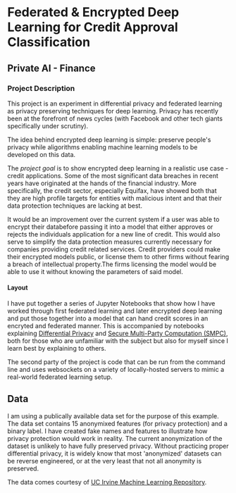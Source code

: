 # Federated & Encrypted Deep Learning for Credit Approval Classification
## Private AI - Finance

### Project Description
This project is an experiment in differential privacy and federated learning as privacy preserving techniques for deep learning. Privacy has recently been at the forefront of news cycles (with Facebook and other tech giants specifically under scrutiny). 

The idea behind encrypted deep learning is simple: preserve people's privacy while aligorithms enabling machine learning models to be developed on this data.

The *project goal* is to show encrypted deep learning in a realistic use case - credit applications. Some of the most significant data breaches in recent years have originated at the hands of the financial industry. More specifically, the credit sector, especially Equifax, have showed both that they are high profile targets for entities with malicious intent and that their data protection techniques are lacking at best.

It would be an improvement over the current system if a user was able to encrypt their databefore passing it into a model that either approves or rejects the individuals application for a new line of credit. This would also serve to simplify the data protection measures currently necessary for companies providing credit related services. Credit providers could make their encrypted models public, or license them to other firms without fearing a breach of intellectual property.The firms licensing the model would be able to use it without knowing the parameters of said model.

#### Layout
I have put together a series of Jupyter Notebooks that show how I have worked through first federated learning and later encrypted deep learning and put those together into a model that can hand credit scores in an encryted and federated manner. This is accompanied by notebooks explaining [Differential Privacy](https://htmlpreview.github.io/?https://github.com/mkucz95/private_ai_finance/blob/master/differential-privacy.html) and [Secure Multi-Party Computation (SMPC)](https://htmlpreview.github.io/?https://github.com/mkucz95/private_ai_finance/blob/master/secure_multi_party_computation.html), both for those who are unfamiliar with the subject but also for myself since I learn best by explaining to others.

The second party of the project is code that can be run from the command line and uses websockets on a variety of locally-hosted servers to mimic a real-world federated learning setup.

## Data
I am using a publically available data set for the purpose of this example. The data set contains 15 anonymixed features (for privacy protection) and a binary label. I have created fake names and features to illustrate how privacy protection would work in reality. The current anonymization of the dataset is unlikely to have fully preserved privacy. Without practicing proper differential privacy, it is widely know that most 'anonymized' datasets can be reverse engineered, or at the very least that not all anonymity is preserved. 

The data comes courtesy of [UC Irvine Machine Learning Repository](https://archive.ics.uci.edu/ml/datasets/Credit+Approval).   